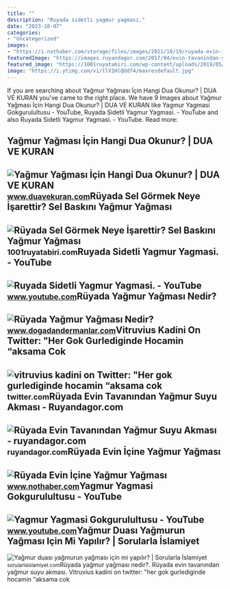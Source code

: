 ```yaml
---
title: ""
description: "Ruyada sidetli yagmur yagmasi."
date: "2023-10-07"
categories:
- "Uncategorized"
images:
- "https://i.nothaber.com/storage/files/images/2021/10/19/ruyada-evin-icine-yagmur-yagmasi-ne-anlama-gelir-616e8c0b49b74.jpg"
featuredImage: "https://images.ruyandagor.com/2017/04/evin-tavanindan-yagmur-suyu-akmasi-0213.jpg"
featured_image: "https://1001ruyatabiri.com/wp-content/uploads/2019/05/Ruyada-Sel-Gormek-Neye-isarettir-Sel-Baskini-Yagmur-Yagmasi-dini-islami-diyanet-ruya-yorumu-ansiklopedisi-768x404.jpg"
image: "https://i.ytimg.com/vi/tlV1HlQUdf4/maxresdefault.jpg"
---
```


If you are searching about Yağmur Yağması İçin Hangi Dua Okunur? | DUA VE KURAN you've came to the right place. We have 9 Images about Yağmur Yağması İçin Hangi Dua Okunur? | DUA VE KURAN like Yagmur Yagmasi Gokgurulultusu - YouTube, Ruyada Sidetli Yagmur Yagmasi. - YouTube and also Ruyada Sidetli Yagmur Yagmasi. - YouTube. Read more:

Yağmur Yağması İçin Hangi Dua Okunur? | DUA VE KURAN
----------------------------------------------------

 ![Yağmur Yağması İçin Hangi Dua Okunur? | DUA VE KURAN](https://www.duavekuran.com/wp-content/uploads/2022/04/Yagmur-Yagmasi-Icin-Hangi-Dua-Okunur.jpg) <small>www.duavekuran.com</small>Rüyada Sel Görmek Neye İşarettir? Sel Baskını Yağmur Yağması
------------------------------------------------------------

 ![Rüyada Sel Görmek Neye İşarettir? Sel Baskını Yağmur Yağması](https://1001ruyatabiri.com/wp-content/uploads/2019/05/Ruyada-Sel-Gormek-Neye-isarettir-Sel-Baskini-Yagmur-Yagmasi-dini-islami-diyanet-ruya-yorumu-ansiklopedisi-768x404.jpg) <small>1001ruyatabiri.com</small>Ruyada Sidetli Yagmur Yagmasi. - YouTube
----------------------------------------

 ![Ruyada Sidetli Yagmur Yagmasi. - YouTube](https://i.ytimg.com/vi/tlV1HlQUdf4/maxresdefault.jpg) <small>www.youtube.com</small>Rüyada Yağmur Yağması Nedir?
----------------------------

 ![Rüyada Yağmur Yağması Nedir?](http://www.dogadandermanlar.com/wp-content/uploads/2016/06/ruyada-yagmur-yagmasi-nedir.jpg) <small>www.dogadandermanlar.com</small>Vitruvius Kadini On Twitter: "Her Gok Gurlediginde Hocamin “aksama Cok
----------------------------------------------------------------------

 ![vitruvius kadini on Twitter: "Her gok gurlediginde hocamin “aksama cok](https://pbs.twimg.com/media/FVtZ7otXEAAVkLx.jpg:large) <small>twitter.com</small>Rüyada Evin Tavanından Yağmur Suyu Akması - Ruyandagor.com
----------------------------------------------------------

 ![Rüyada Evin Tavanından Yağmur Suyu Akması - ruyandagor.com](https://images.ruyandagor.com/2017/04/evin-tavanindan-yagmur-suyu-akmasi-0213.jpg) <small>ruyandagor.com</small>Rüyada Evin İçine Yağmur Yağması
--------------------------------

 ![Rüyada Evin İçine Yağmur Yağması](https://i.nothaber.com/storage/files/images/2021/10/19/ruyada-evin-icine-yagmur-yagmasi-ne-anlama-gelir-616e8c0b49b74.jpg) <small>www.nothaber.com</small>Yagmur Yagmasi Gokgurulultusu - YouTube
---------------------------------------

 ![Yagmur Yagmasi Gokgurulultusu - YouTube](https://i.ytimg.com/vi/mujEKaLiayE/hqdefault.jpg) <small>www.youtube.com</small>Yağmur Duası Yağmurun Yağması Için Mi Yapılır? | Sorularla İslamiyet
--------------------------------------------------------------------

 ![Yağmur duası yağmurun yağması için mi yapılır? | Sorularla İslamiyet](https://sorularlaislamiyet.com/sites/default/files/styles/soruici_slider_resmi/public/yagmur-duasi-yagmurun-yagmasi-icin-mi-yapilir.png?itok=mW6H_ItZ) <small>sorularlaislamiyet.com</small>Rüyada yağmur yağması nedir?. Rüyada evin tavanından yağmur suyu akması. Vitruvius kadini on twitter: "her gok gurlediginde hocamin “aksama cok
